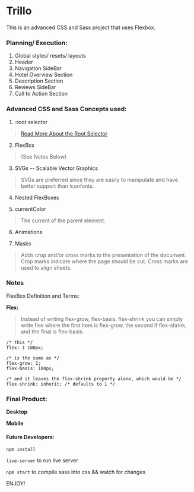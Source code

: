 # Trillo

This is an advanced CSS and Sass project that uses Flexbox.

### Planning/ Execution:
1. Global styles/ resets/ layouts
2. Header
3. Navigation SideBar
4. Hotel Overview Section
5. Description Section
6. Reviews SideBar
7. Call to Action Section

### Advanced CSS and Sass Concepts used:
1. :root selector 
> [Read More About the Root Selector](https://css-tricks.com/almanac/selectors/r/root/)

2. FlexBox
> (See Notes Below)

3. SVGs -- Scalable Vector Graphics
> SVGs are preferred since they are easily to manipulate and have better support than iconfonts.

4. Nested FlexBoxes

5. currentColor
> The current of the parent element.

6. Animations

7. Masks
> Adds crop and/or cross marks to the presentation of the document. Crop marks indicate where the page should be cut. Cross marks are used to align sheets.

###  Notes
FlexBox Definition and Terms:

**Flex:**
>Instead of writing flex-grow, flex-basis, flex-shrink you can simply write flex where the first item is flex-grow, the second if flex-shrink, and the final is flex-basis. 
```
/* this */
flex: 1 100px;

/* is the same as */
flex-grow: 1;
flex-basis: 100px;

/* and it leaves the flex-shrink property alone, which would be */
flex-shrink: inherit; /* defaults to 1 */
```


### Final Product:

**Desktop**

<!-- ![](project-large.jpg) -->

**Mobile**

<!-- ![](project-small.jpg) -->

#### Future Developers:
`npm install`

`live-server` to run live server

`npm start` to compile sass into css && watch for changes

ENJOY!